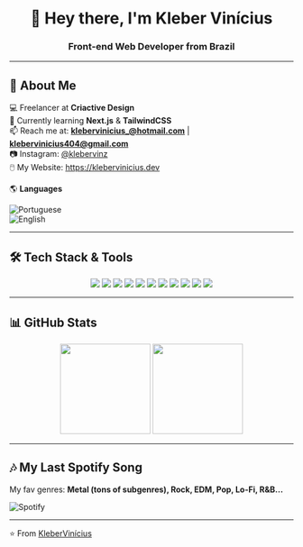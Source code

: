 <h1 align="center">👋 Hey there, I'm Kleber Vinícius</h1>
<h3 align="center">Front-end Web Developer from Brazil</h3>

---

## 🚀 About Me  

💻 Freelancer at **Criactive Design**  
🌱 Currently learning **Next.js** & **TailwindCSS**  
📫 Reach me at: **klebervinicius_@hotmail.com** | **klebervinicius404@gmail.com**  
📷 Instagram: [@klebervinz](https://instagram.com/klebervinz)  
🖱️ My Website: https://klebervinicius.dev

🌎 **Languages**  

![Portuguese](https://img.shields.io/badge/Language-Portuguese-1E5631?style=for-the-badge) <br> 
![English](https://img.shields.io/badge/Language-English-00247D?style=for-the-badge)  

---

## 🛠️ Tech Stack & Tools  

<p align="center">
  <img src="https://img.shields.io/badge/HTML5-E34F26?style=for-the-badge&logo=html5&logoColor=white"/>
  <img src="https://img.shields.io/badge/CSS3-1572B6?style=for-the-badge&logo=css3&logoColor=white"/>
  <img src="https://img.shields.io/badge/JavaScript-F7DF1E?style=for-the-badge&logo=javascript&logoColor=black"/>
  <img src="https://img.shields.io/badge/TypeScript-3178C6?style=for-the-badge&logo=typescript&logoColor=white"/>
  <img src="https://img.shields.io/badge/React-20232A?style=for-the-badge&logo=react&logoColor=61DAFB"/>
  <img src="https://img.shields.io/badge/Next.js-000000?style=for-the-badge&logo=nextdotjs&logoColor=white"/>
  <img src="https://img.shields.io/badge/Tailwind_CSS-38B2AC?style=for-the-badge&logo=tailwindcss&logoColor=white"/>
  <img src="https://img.shields.io/badge/SCSS-CC6699?style=for-the-badge&logo=sass&logoColor=white"/>
  <img src="https://img.shields.io/badge/Git-F05032?style=for-the-badge&logo=git&logoColor=white"/>
  <img src="https://img.shields.io/badge/GitHub-181717?style=for-the-badge&logo=github&logoColor=white"/>
  <img src="https://img.shields.io/badge/Node.js-43853D?style=for-the-badge&logo=node.js&logoColor=white"/>
</p>

---

## 📊 GitHub Stats  

<p align="center">
  <img src="https://github-readme-stats.vercel.app/api?username=klebr55&show_icons=true&theme=radical" height="160"/>
  <img src="https://github-readme-stats.vercel.app/api/top-langs/?username=klebr55&layout=compact&theme=radical" height="160"/>
</p>

---

## 🎶 My Last Spotify Song  

My fav genres: **Metal (tons of subgenres), Rock, EDM, Pop, Lo-Fi, R&B...**

![Spotify](https://spotify-recently-played-readme.vercel.app/api?user=4cn4vplg9t7h97cg73lrbgp2s&count=1&unique={true})

---

⭐️ From [KleberVinícius](https://github.com/klebr55)

